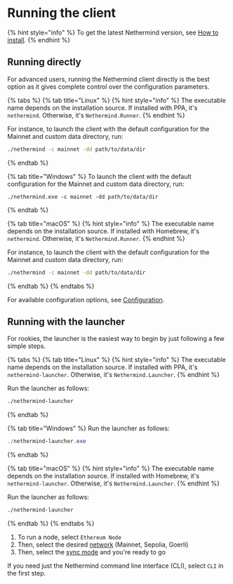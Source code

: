 # Running the client

{% hint style="info" %}
To get the latest Nethermind version, see [How to install](../../installing-nethermind/download-sources.md).
{% endhint %}

## Running directly

For advanced users, running the Nethermind client directly is the best option as it gives complete control over the configuration parameters.&#x20;

{% tabs %}
{% tab title="Linux" %}
{% hint style="info" %}
The executable name depends on the installation source. If installed with PPA, it's `nethermind`. Otherwise, it's `Nethermind.Runner`.
{% endhint %}

For instance, to launch the client with the default configuration for the Mainnet and custom data directory, run:

```bash
./nethermind -c mainnet -dd path/to/data/dir
```
{% endtab %}

{% tab title="Windows" %}
To launch the client with the default configuration for the Mainnet and custom data directory, run:

```
./nethermind.exe -c mainnet -dd path/to/data/dir
```
{% endtab %}

{% tab title="macOS" %}
{% hint style="info" %}
The executable name depends on the installation source. If installed with Homebrew, it's `nethermind`. Otherwise, it's `Nethermind.Runner`.
{% endhint %}

For instance, to launch the client with the default configuration for the Mainnet and custom data directory, run:

```bash
./nethermind -c mainnet -dd path/to/data/dir
```
{% endtab %}
{% endtabs %}

For available configuration options, see [Configuration](../configuration/).

## Running with the launcher

For rookies, the launcher is the easiest way to begin by just following a few simple steps.

{% tabs %}
{% tab title="Linux" %}
{% hint style="info" %}
The executable name depends on the installation source. If installed with PPA, it's `nethermind-launcher`. Otherwise, it's `Nethermind.Launcher`.
{% endhint %}

Run the launcher as follows:

```bash
./nethermind-launcher
```
{% endtab %}

{% tab title="Windows" %}
Run the launcher as follows:

```powershell
./nethermind-launcher.exe
```
{% endtab %}

{% tab title="macOS" %}
{% hint style="info" %}
The executable name depends on the installation source. If installed with Homebrew, it's `nethermind-launcher`. Otherwise, it's `Nethermind.Launcher`.
{% endhint %}

Run the launcher as follows:

```bash
./nethermind-launcher
```
{% endtab %}
{% endtabs %}

1. To run a node, select `Ethereum Node`
2. Then, select the desired [network](../networks.md) (Mainnet, Sepolia, Goerli)
3. Then, select the [sync mode](../sync-modes.md) and you're ready to go

If you need just the Nethermind command line interface (CLI), select `CLI` in the first step.
